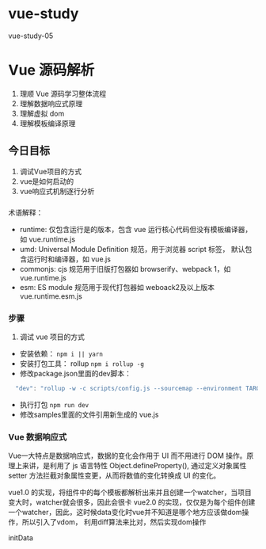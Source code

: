 # vue-study
vue-study-05
# Vue 源码解析
1. 理顺 Vue 源码学习整体流程
2. 理解数据响应式原理
3. 理解虚拟 dom
4. 理解模板编译原理
## 今日目标
1. 调试Vue项目的方式
2. vue是如何启动的
3. vue响应式机制逐行分析

### 
术语解释：
- runtime: 仅包含运行是的版本，包含 vue 运行核心代码但没有模板编译器，如 vue.runtime.js
- umd: Universal Module Definition 规范，用于浏览器 script 标签， 默认包含运行时和编译器，如 vue.js
- commonjs: cjs 规范用于旧版打包器如 browserify、webpack 1，如 vue.runtime.js
- esm: ES module 规范用于现代打包器如 weboack2及以上版本 vue.runtime.esm.js

### 步骤
1. 调试 vue 项目的方式
- 安装依赖： ```npm i || yarn```
- 安装打包工具： rollup  ```npm i rollup -g```
- 修改package.json里面的dev脚本：
```js
  "dev": "rollup -w -c scripts/config.js --sourcemap --environment TARGET:web-full-dev",
```
- 执行打包 ``` npm run dev ``` 
- 修改samples里面的文件引用新生成的 vue.js 


### Vue 数据响应式
Vue一大特点是数据响应式，数据的变化会作用于 UI 而不用进行 DOM 操作。原理上来讲，是利用了 js 语言特性 Object.defineProperty(), 通过定义对象属性 setter 方法拦截对象属性变更，从而将数值的变化转换成 UI 的变化。

vue1.0 的实现，将组件中的每个模板都解析出来并且创建一个watcher，当项目变大时，watcher就会很多，因此会很卡
vue2.0 的实现，仅仅是为每个组件创建一个watcher，因此，这时候data变化时vue并不知道是哪个地方应该做dom操作，所以引入了vdom， 利用diff算法来比对，然后实现dom操作

initData
